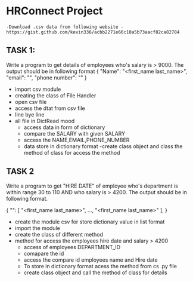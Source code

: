# HRConnect Project

    -Download .csv data from following website -https://gist.github.com/kevin336/acbb2271e66c10a5b73aacf82ca82784

## TASK 1:
Write a program to get details of employees who's salary is > 9000. The output should
be in following format
{
"Name": "<first_name last_name>",
"email": "<email>",
"phone number": "<phone number without DOT>"
}
- import csv module
- creating the class of File Handler
- open csv file 
- access the dtat from csv file
- line bye line 
- all file in DictRead mood
  - access data in form of dictionary
  - compare the SALARY with given SALARY
  - access the NAME,EMAIL,PHONE_NUMBER
  - data store in dictionary format
-create class object and class the method of class for access the method

## TASK 2
Write a program to get "HIRE DATE" of employee who's department is within range 30
to 110 AND who salary is > 4200.
The output should be in following format.

{
"<HIRE DATE in YYYY-MM-DD format>": [
"<first_name last_name>",
...,
"<first_name last_name>"
],
}

- create the module csv for store dictionary value in list format
- import the module
- create the class of different method
- method for access the employees hire date and salary > 4200
  - access of employees DEPARTMENT_ID
  - comapare the id 
  - access the compare id employees name and Hire date 
  - To store in dictionary format acess the method from cs .py file 
  - create class object and call the method of class for details